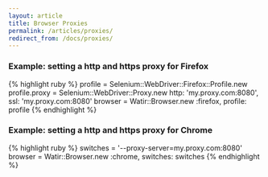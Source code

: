 ```yaml
---
layout: article
title: Browser Proxies
permalink: /articles/proxies/
redirect_from: /docs/proxies/
---
```


### Example: setting a http and https proxy for Firefox

{% highlight ruby %}
profile = Selenium::WebDriver::Firefox::Profile.new
profile.proxy = Selenium::WebDriver::Proxy.new http: 'my.proxy.com:8080', ssl: 'my.proxy.com:8080'
browser = Watir::Browser.new :firefox, profile: profile
{% endhighlight %}

### Example: setting a http and https proxy for Chrome

{% highlight ruby %}
switches = '--proxy-server=my.proxy.com:8080'
browser = Watir::Browser.new :chrome, switches: switches
{% endhighlight %}
